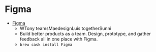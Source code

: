 # Figma
- [Figma](https://www.figma.com/)
  -  WTony teamsMaedesignLuis togetherSunni
  - Build better products as a team. Design, prototype, and gather feedback all in one place with Figma.
  - `brew cask install Figma`
